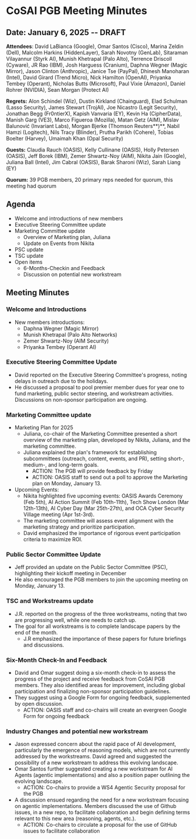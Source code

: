 # CoSAI PGB Meeting Minutes

## Date: January 6, 2025 -- DRAFT

**Attendees**: David LaBianca (Google), Omar Santos (Cisco), Marina Zeldin (Dell), Malcolm Harkins (HiddenLayer), Sarah Novotny (GenLab), Sitaraman Vilayannur (Styrk AI), Munish Khetrapal (Palo Alto), Terrence Driscoll (Cyware), JR Rao (IBM), Josh Harguess (Cranium), Daphna Wegner (Magic Mirror), Jason Clinton (Anthropic), Janice Tse (PayPal), Dhinesh Manoharan (Intel), David Girard (Trend Micro), Nick Hamilton (OpenAI), Priyanka Tembey (Operant), Nicholas Butts (Microsoft), Paul Vixie (Amazon), Daniel Rohrer (NVIDIA), Sean Morgan (Protect AI)

**Regrets:** Alon Schindel (Wiz),  Dustin Kirkland (Chainguard),  Elad Schulman (Lasso Security), James Stewart (TrojAI), Joe Nicastro (Legit Security), Jonathan Begg (Fr0ntierX),  Kapish Vanvaria (EY), Kevin Ha (CipherData), Manish Garg (VE3), Marco Figueroa (Mozilla), Matan Getz (AIM), Mislav Balunović (Invariant Labs), Morgan Bjerke (Thomson Reuters**)**,  Nabil Hamzi (Logitech), Nils Tracy (Blinder), Prutha Parikh (Cohere), Tobias Boelter (Harvey), Umaimah Khan (Opal Security)

**Guests:** Claudia Rauch (OASIS), Kelly Cullinane (OASIS), Holly Petersen (OASIS), Jeff Borek (IBM), Zemer Shwartz-Noy (AIM), Nikita Jain (Google), Juliana Ball (Intel), Jim Cabral (OASIS), Barak Sharoni (Wiz), Sarah Liang (EY)

**Quorum:** 39 PGB members, 20 primary reps needed for quorum, this meeting had quorum 

## Agenda

* Welcome and introductions of new members  
* Executive Steering Committee update  
* Marketing Committee update  
  * Overview of Marketing plan, Juliana  
  * Update on Events from Nikita  
* PSC update  
* TSC update  
* Open items  
  * 6-Months-Checkin and Feedback  
  * Discussion on potential new workstream

## Meeting Minutes

### Welcome and Introductions

* New members introductions:
  * Daphna Wegner (Magic Mirror)
  *  Munish Khetrapal (Palo Alto Networks)  
  * Zemer Shwartz-Noy (AIM Security) 
  * Priyanka Tembey (Operant AI)

### Executive Steering Committee Update 

* David reported on the Executive Steering Committee's progress, noting delays in outreach due to the holidays.   
* He discussed a proposal to pool premier member dues for year one to fund marketing, public sector steering, and workstream activities. Discussions on non-sponsor participation are ongoing.

### Marketing Committee update

* Marketing Plan for 2025  
  * Juliana, co-chair of the Marketing Committee presented a short overview of the marketing plan, developed by Nikita, Juliana, and the marketing committee.  
  * Juliana explained the plan's framework for establishing subcommittees (outreach, content, events, and PR), setting short-, medium-, and long-term goals.   
    * ACTION: The PGB will provide feedback by Friday  
    * ACTION: OASIS staff to send out a poll to approve the Marketing plan on Monday, January 13.  
* Upcoming Events:   
  * Nikita highlighted five upcoming events: OASIS Awards Ceremony (Feb 5th), AI Action Summit (Feb 10th-11th), Tech Show London (Mar 12th-13th), AI Cyber Day (Mar 25th-27th), and OCA Cyber Security Village meeting (Apr 1st-3rd).   
  * The marketing committee will assess event alignment with the marketing strategy and prioritize participation.  
  * David emphasized the importance of rigorous event participation criteria to maximize ROI.

### Public Sector Committee Update

* Jeff provided an update on the Public Sector Committee (PSC), highlighting their kickoff meeting in December  
* He also encouraged the PGB members to join the upcoming meeting on Monday, January 13.

### TSC and Workstreams update

* J.R. reported on the progress of the three workstreams, noting that two are progressing well, while one needs to catch up.  
* The goal for all workstreams is to complete landscape papers by the end of the month.    
  * J.R emphasized the importance of these papers for future briefings and discussions.

### Six-Month Check-In and Feedback

* David and Omar suggest doing a six-month check-in to assess the progress of the project and receive feedback from CoSAI PGB members. They also identified areas for improvement, including global participation and finalizing non-sponsor participation guidelines.   
* They suggest using a Google Form for ongoing feedback, supplemented by open discussion.  
  * ACTION: OASIS staff and co-chairs will create an evergreen Google Form for ongoing feedback 


### Industry Changes and potential new workstream

* Jason expressed concern about the rapid pace of AI development, particularly the emergence of reasoning models, which are not currently addressed by the workstreams. David agreed and suggested the possibility of a new workstream to address this evolving landscape.   
* Omar Santos further suggested creating a new workstream for AI Agents (agentic implementations) and also a position paper outlining the evolving landscape.  
  * ACTION: Co-chairs to provide a WS4 Agentic Security proposal for the PGB  
* A discussion ensued regarding the need for a new workstream focusing on agentic implementations.  Members discussed the use of Github issues, in a new repo, to facilitate collaboration and begin defining terms relevant to this new area (reasoning, agents, etc.).    
  * ACTION: Co-chairs to circulate a proposal for the use of GitHub issues to facilitate collaboration

  
